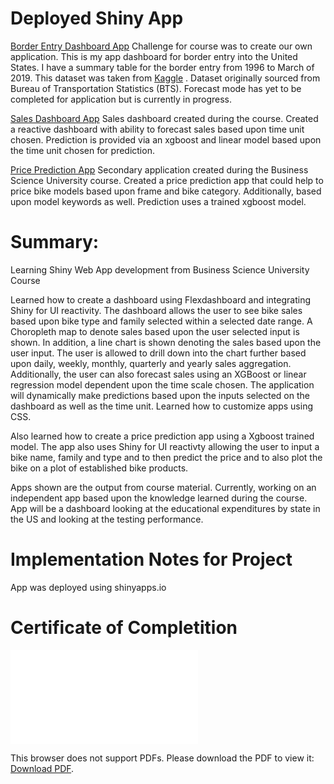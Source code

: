 # Deployed Shiny App
[Border Entry Dashboard App](https://charlehl.shinyapps.io/border_entry_dashboard_forecast/)
Challenge for course was to create our own application.  This is my app dashboard for border entry into the United States.  I have a summary table for the border entry from 1996 to March of 2019.  This dataset was taken from [Kaggle](https://www.kaggle.com/akhilv11/border-crossing-entry-data) .  Dataset originally sourced from Bureau of Transportation Statistics (BTS).  Forecast mode has yet to be completed for application but is currently in progress.

[Sales Dashboard App](https://charlehl.shinyapps.io/sales_dashboard_forecast_app/)
Sales dashboard created during the course.  Created a reactive dashboard with ability to forecast sales based upon time unit chosen.  Prediction is provided via an xgboost and linear model based upon the time unit chosen for prediction.

[Price Prediction App](https://charlehl.shinyapps.io/price_prediction_app/)
Secondary application created during the Business Science University course.  Created a price prediction app that could help to price bike models based upon frame and bike category.  Additionally, based upon model keywords as well.  Prediction uses a trained xgboost model.

# Summary:
Learning Shiny Web App development from Business Science University Course

Learned how to create a dashboard using Flexdashboard and integrating Shiny for UI reactivity.  The dashboard 
allows the user to see bike sales based upon bike type and family selected within a selected date range.  A Choropleth map to denote sales based 
upon the user selected input is shown.  In addition, a line chart is shown denoting the sales based upon the user input.  The user is allowed to drill 
down into the chart further based upon daily, weekly, monthly, quarterly and yearly sales aggregation. Additionally, the user can also forecast sales 
using an XGBoost or linear regression model dependent upon the time scale chosen.  The application will dynamically make predictions based upon the inputs 
selected on the dashboard as well as the time unit.  Learned how to customize apps using CSS.

Also learned how to create a price prediction app using a Xgboost trained model.  The app also uses 
Shiny for UI reactivty allowing the user to input a bike name, family and type and to then predict the 
price and to also plot the bike on a plot of established bike products.

Apps shown are the output from course material.  Currently, working on an independent app based upon the knowledge learned during the course.  App will 
be a dashboard looking at the educational expenditures by state in the US and looking at the testing performance.

# Implementation Notes for Project

App was deployed using shinyapps.io

# Certificate of Completition
<object data="images/ds4b-102_cert.pdf" type="application/pdf" width="700px" height="700px">
    <embed src="images/ds4b-102_cert.pdf">
        <p>This browser does not support PDFs. Please download the PDF to view it: <a href="images/ds4b-102_cert.pdf">Download PDF</a>.</p>
    </embed>
</object>